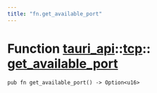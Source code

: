 ```yaml
---
title: "fn.get_available_port"
---
```


# Function [tauri_api](/docs/api/rust/tauri_api/../index.html)::​[tcp](/docs/api/rust/tauri_api/index.html)::​[get_available_port](/docs/api/rust/tauri_api/)

    pub fn get_available_port() -> Option<u16>
      